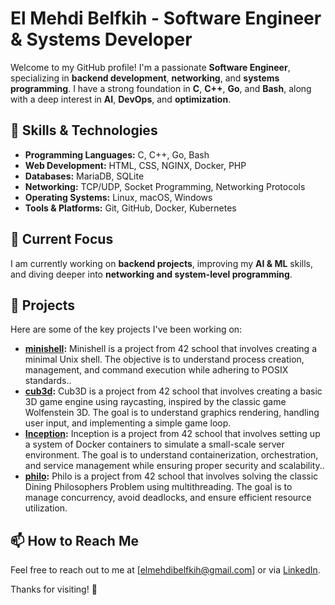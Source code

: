 # El Mehdi Belfkih - Software Engineer & Systems Developer

Welcome to my GitHub profile! I'm a passionate **Software Engineer**, specializing in **backend development**, **networking**, and **systems programming**. I have a strong foundation in **C**, **C++**, **Go**, and **Bash**, along with a deep interest in **AI**, **DevOps**, and **optimization**.

## 🔧 Skills & Technologies
- **Programming Languages:** C, C++, Go, Bash
- **Web Development:** HTML, CSS, NGINX, Docker, PHP
- **Databases:** MariaDB, SQLite
- **Networking:** TCP/UDP, Socket Programming, Networking Protocols
- **Operating Systems:** Linux, macOS, Windows
- **Tools & Platforms:** Git, GitHub, Docker, Kubernetes

## 🌱 Current Focus
I am currently working on **backend projects**, improving my **AI & ML** skills, and diving deeper into **networking and system-level programming**.

## 📂 Projects
Here are some of the key projects I've been working on:

- **[minishell](https://github.com/elmehdibelfkih/minishell/tree/main):** Minishell is a project from 42 school that involves creating a minimal Unix shell. The objective is to understand process creation, management, and command execution while adhering to POSIX standards..
- **[cub3d](https://github.com/elmehdibelfkih/cub3d):** Cub3D is a project from 42 school that involves creating a basic 3D game engine using raycasting, inspired by the classic game Wolfenstein 3D. The goal is to understand graphics rendering, handling user input, and implementing a simple game loop.
- **[Inception](https://github.com/elmehdibelfkih/Inception):** Inception is a project from 42 school that involves setting up a system of Docker containers to simulate a small-scale server environment. The goal is to understand containerization, orchestration, and service management while ensuring proper security and scalability..
- **[philo](https://github.com/elmehdibelfkih/philo):** Philo is a project from 42 school that involves solving the classic Dining Philosophers Problem using multithreading. The goal is to manage concurrency, avoid deadlocks, and ensure efficient resource utilization.

## 📫 How to Reach Me
Feel free to reach out to me at [elmehdibelfkih@gmail.com] or via [LinkedIn](https://www.linkedin.com/in/elmehdibelfkih/).

Thanks for visiting! 🌟
